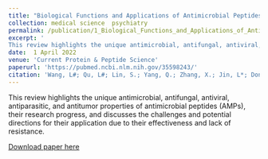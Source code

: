 ```yaml
---
title: "Biological Functions and Applications of Antimicrobial Peptides"
collection: medical science  psychiatry
permalink: /publication/1_Biological_Functions_and_Applications_of_Antimicrobial_Peptides
excerpt: '
This review highlights the unique antimicrobial, antifungal, antiviral, antiparasitic, and antitumor properties of antimicrobial peptides (AMPs), their research progress, and discusses the challenges and potential directions for their application due to their effectiveness and lack of resistance.'
date:  1 April 2022
venue: 'Current Protein & Peptide Science'
paperurl: 'https://pubmed.ncbi.nlm.nih.gov/35598243/'
citation: 'Wang, L#; Qu, L#; Lin, S.; Yang, Q.; Zhang, X.; Jin, L*; Dong, H*; Sun, D*. Biological Functions and Applications of Antimicrobial Peptides. <i>Current Protein & Peptide Science</i>, 23, 1–1'
---
```

This review highlights the unique antimicrobial, antifungal, antiviral, antiparasitic, and antitumor properties of antimicrobial peptides (AMPs), their research progress, and discusses the challenges and potential directions for their application due to their effectiveness and lack of resistance.

[Download paper here](https://www.eurekaselect.com/article/123783)


